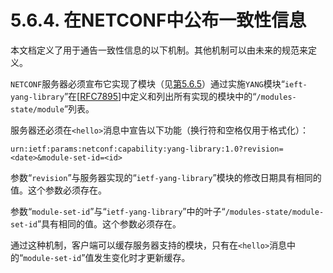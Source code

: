 # 5.6.4. 在NETCONF中公布一致性信息

本文档定义了用于通告一致性信息的以下机制。其他机制可以由未来的规范来定义。

`NETCONF`服务器必须宣布它实现了模块（见[第5.6.5](5.6.5.md)）通过实施`YANG`模块“`ieft-yang-library`”在[[RFC7895](https://tools.ietf.org/html/rfc7895)]中定义和列出所有实现的模块中的“`/modules-state/module`”列表。

服务器还必须在`<hello>`消息中宣告以下功能（换行符和空格仅用于格式化）：

```YANG
urn:ietf:params:netconf:capability:yang-library:1.0?revision=<date>&module-set-id=<id>
```

参数“`revision`”与服务器实现的“`ietf-yang-library`”模块的修改日期具有相同的值。这个参数必须存在。

参数“`module-set-id`”与“`ietf-yang-library`”中的叶子“`/modules-state/module-set-id`”具有相同的值。这个参数必须存在。

通过这种机制，客户端可以缓存服务器支持的模块，只有在`<hello>`消息中的“`module-set-id`”值发生变化时才更新缓存。
